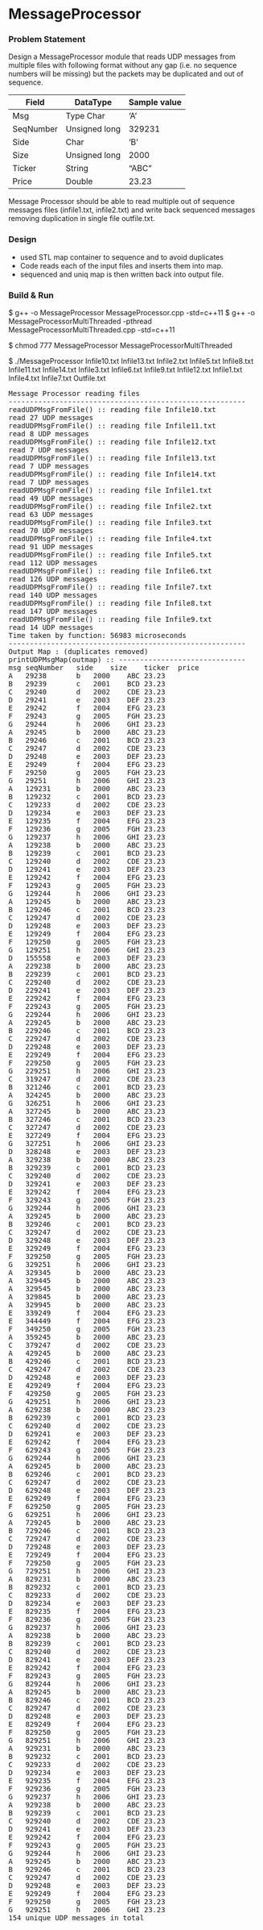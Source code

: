 
# MessageProcessor

### Problem Statement

Design a MessageProcessor module that reads UDP messages from multiple files with following
format without any gap (i.e. no sequence numbers will be missing) but the packets may be duplicated and out
of sequence.

| Field | DataType | Sample value |
| ------------ | ------------ | ------------ |
| Msg |Type Char | ‘A’|
|SeqNumber|Unsigned long|329231|
|Side |Char |‘B’|
|Size |Unsigned long |2000|
|Ticker|String|“ABC”|
|Price |Double |23.23|

Message Processor should be able to read multiple out of sequence messages files (infile1.txt, infile2.txt) and write back sequenced messages removing duplication in single file outfile.txt.

### Design
- used STL map container to sequence and to avoid duplicates
- Code reads each of the input files and inserts them into map.
- sequenced and uniq map is then written back into output file.

### Build & Run

$ g++ -o MessageProcessor MessageProcessor.cpp -std=c++11
$ g++ -o MessageProcessorMultiThreaded -pthread MessageProcessorMultiThreaded.cpp -std=c++11

$ chmod 777 MessageProcessor MessageProcessorMultiThreaded

$ ./MessageProcessor Infile10.txt Infile13.txt Infile2.txt Infile5.txt Infile8.txt Infile11.txt Infile14.txt  Infile3.txt Infile6.txt Infile9.txt Infile12.txt Infile1.txt Infile4.txt Infile7.txt Outfile.txt

<pre>
Message Processor reading files 
--------------------------------------------------------
readUDPMsgFromFile() :: reading file Infile10.txt
read 27 UDP messages
readUDPMsgFromFile() :: reading file Infile11.txt
read 8 UDP messages
readUDPMsgFromFile() :: reading file Infile12.txt
read 7 UDP messages
readUDPMsgFromFile() :: reading file Infile13.txt
read 7 UDP messages
readUDPMsgFromFile() :: reading file Infile14.txt
read 7 UDP messages
readUDPMsgFromFile() :: reading file Infile1.txt
read 49 UDP messages
readUDPMsgFromFile() :: reading file Infile2.txt
read 63 UDP messages
readUDPMsgFromFile() :: reading file Infile3.txt
read 70 UDP messages
readUDPMsgFromFile() :: reading file Infile4.txt
read 91 UDP messages
readUDPMsgFromFile() :: reading file Infile5.txt
read 112 UDP messages
readUDPMsgFromFile() :: reading file Infile6.txt
read 126 UDP messages
readUDPMsgFromFile() :: reading file Infile7.txt
read 140 UDP messages
readUDPMsgFromFile() :: reading file Infile8.txt
read 147 UDP messages
readUDPMsgFromFile() :: reading file Infile9.txt
read 14 UDP messages
Time taken by function: 56983 microseconds
--------------------------------------------------------
Output Map : (duplicates removed)
printUDPMsgMap(outmap) :: ------------------------------
msg	seqNumber	side	size	ticker	price
A	29238		b	2000	ABC	23.23
B	29239		c	2001	BCD	23.23
C	29240		d	2002	CDE	23.23
D	29241		e	2003	DEF	23.23
E	29242		f	2004	EFG	23.23
F	29243		g	2005	FGH	23.23
G	29244		h	2006	GHI	23.23
A	29245		b	2000	ABC	23.23
B	29246		c	2001	BCD	23.23
C	29247		d	2002	CDE	23.23
D	29248		e	2003	DEF	23.23
E	29249		f	2004	EFG	23.23
F	29250		g	2005	FGH	23.23
G	29251		h	2006	GHI	23.23
A	129231		b	2000	ABC	23.23
B	129232		c	2001	BCD	23.23
C	129233		d	2002	CDE	23.23
D	129234		e	2003	DEF	23.23
E	129235		f	2004	EFG	23.23
F	129236		g	2005	FGH	23.23
G	129237		h	2006	GHI	23.23
A	129238		b	2000	ABC	23.23
B	129239		c	2001	BCD	23.23
C	129240		d	2002	CDE	23.23
D	129241		e	2003	DEF	23.23
E	129242		f	2004	EFG	23.23
F	129243		g	2005	FGH	23.23
G	129244		h	2006	GHI	23.23
A	129245		b	2000	ABC	23.23
B	129246		c	2001	BCD	23.23
C	129247		d	2002	CDE	23.23
D	129248		e	2003	DEF	23.23
E	129249		f	2004	EFG	23.23
F	129250		g	2005	FGH	23.23
G	129251		h	2006	GHI	23.23
D	155558		e	2003	DEF	23.23
A	229238		b	2000	ABC	23.23
B	229239		c	2001	BCD	23.23
C	229240		d	2002	CDE	23.23
D	229241		e	2003	DEF	23.23
E	229242		f	2004	EFG	23.23
F	229243		g	2005	FGH	23.23
G	229244		h	2006	GHI	23.23
A	229245		b	2000	ABC	23.23
B	229246		c	2001	BCD	23.23
C	229247		d	2002	CDE	23.23
D	229248		e	2003	DEF	23.23
E	229249		f	2004	EFG	23.23
F	229250		g	2005	FGH	23.23
G	229251		h	2006	GHI	23.23
C	319247		d	2002	CDE	23.23
B	321246		c	2001	BCD	23.23
A	324245		b	2000	ABC	23.23
G	326251		h	2006	GHI	23.23
A	327245		b	2000	ABC	23.23
B	327246		c	2001	BCD	23.23
C	327247		d	2002	CDE	23.23
E	327249		f	2004	EFG	23.23
G	327251		h	2006	GHI	23.23
D	328248		e	2003	DEF	23.23
A	329238		b	2000	ABC	23.23
B	329239		c	2001	BCD	23.23
C	329240		d	2002	CDE	23.23
D	329241		e	2003	DEF	23.23
E	329242		f	2004	EFG	23.23
F	329243		g	2005	FGH	23.23
G	329244		h	2006	GHI	23.23
A	329245		b	2000	ABC	23.23
B	329246		c	2001	BCD	23.23
C	329247		d	2002	CDE	23.23
D	329248		e	2003	DEF	23.23
E	329249		f	2004	EFG	23.23
F	329250		g	2005	FGH	23.23
G	329251		h	2006	GHI	23.23
A	329345		b	2000	ABC	23.23
A	329445		b	2000	ABC	23.23
A	329545		b	2000	ABC	23.23
A	329845		b	2000	ABC	23.23
A	329945		b	2000	ABC	23.23
E	339249		f	2004	EFG	23.23
E	344449		f	2004	EFG	23.23
F	349250		g	2005	FGH	23.23
A	359245		b	2000	ABC	23.23
C	379247		d	2002	CDE	23.23
A	429245		b	2000	ABC	23.23
B	429246		c	2001	BCD	23.23
C	429247		d	2002	CDE	23.23
D	429248		e	2003	DEF	23.23
E	429249		f	2004	EFG	23.23
F	429250		g	2005	FGH	23.23
G	429251		h	2006	GHI	23.23
A	629238		b	2000	ABC	23.23
B	629239		c	2001	BCD	23.23
C	629240		d	2002	CDE	23.23
D	629241		e	2003	DEF	23.23
E	629242		f	2004	EFG	23.23
F	629243		g	2005	FGH	23.23
G	629244		h	2006	GHI	23.23
A	629245		b	2000	ABC	23.23
B	629246		c	2001	BCD	23.23
C	629247		d	2002	CDE	23.23
D	629248		e	2003	DEF	23.23
E	629249		f	2004	EFG	23.23
F	629250		g	2005	FGH	23.23
G	629251		h	2006	GHI	23.23
A	729245		b	2000	ABC	23.23
B	729246		c	2001	BCD	23.23
C	729247		d	2002	CDE	23.23
D	729248		e	2003	DEF	23.23
E	729249		f	2004	EFG	23.23
F	729250		g	2005	FGH	23.23
G	729251		h	2006	GHI	23.23
A	829231		b	2000	ABC	23.23
B	829232		c	2001	BCD	23.23
C	829233		d	2002	CDE	23.23
D	829234		e	2003	DEF	23.23
E	829235		f	2004	EFG	23.23
F	829236		g	2005	FGH	23.23
G	829237		h	2006	GHI	23.23
A	829238		b	2000	ABC	23.23
B	829239		c	2001	BCD	23.23
C	829240		d	2002	CDE	23.23
D	829241		e	2003	DEF	23.23
E	829242		f	2004	EFG	23.23
F	829243		g	2005	FGH	23.23
G	829244		h	2006	GHI	23.23
A	829245		b	2000	ABC	23.23
B	829246		c	2001	BCD	23.23
C	829247		d	2002	CDE	23.23
D	829248		e	2003	DEF	23.23
E	829249		f	2004	EFG	23.23
F	829250		g	2005	FGH	23.23
G	829251		h	2006	GHI	23.23
A	929231		b	2000	ABC	23.23
B	929232		c	2001	BCD	23.23
C	929233		d	2002	CDE	23.23
D	929234		e	2003	DEF	23.23
E	929235		f	2004	EFG	23.23
F	929236		g	2005	FGH	23.23
G	929237		h	2006	GHI	23.23
A	929238		b	2000	ABC	23.23
B	929239		c	2001	BCD	23.23
C	929240		d	2002	CDE	23.23
D	929241		e	2003	DEF	23.23
E	929242		f	2004	EFG	23.23
F	929243		g	2005	FGH	23.23
G	929244		h	2006	GHI	23.23
A	929245		b	2000	ABC	23.23
B	929246		c	2001	BCD	23.23
C	929247		d	2002	CDE	23.23
D	929248		e	2003	DEF	23.23
E	929249		f	2004	EFG	23.23
F	929250		g	2005	FGH	23.23
G	929251		h	2006	GHI	23.23
154 unique UDP messages in total
</pre>

